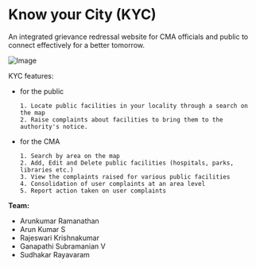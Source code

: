 Know your City (KYC)
===

An integrated grievance redressal website for CMA officials and public to connect effectively for a better tomorrow.

![Image](https://raw.github.com/tncma/kyc/master/kyc.png)

KYC features:

- for the public

      1. Locate public facilities in your locality through a search on the map
      2. Raise complaints about facilities to bring them to the authority's notice.

- for the CMA

      1. Search by area on the map
      2. Add, Edit and Delete public facilities (hospitals, parks, libraries etc.)
      3. View the complaints raised for various public facilities
      4. Consolidation of user complaints at an area level
      5. Report action taken on user complaints

**Team:**

- Arunkumar Ramanathan
- Arun Kumar S
- Rajeswari Krishnakumar
- Ganapathi Subramanian V
- Sudhakar Rayavaram
